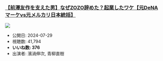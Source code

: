 ### [【前澤友作を支えた男】なぜZOZO辞めた？起業したワケ【元DeNAマーケvs元メルカリ日本統括】](https://www.youtube.com/watch?v=Ga0ehlhDQDE)
[![](https://img.youtube.com/vi/Ga0ehlhDQDE/sddefault.jpg)](https://www.youtube.com/watch?v=Ga0ehlhDQDE)
-   公開日: 2024-07-29
-   視聴数: 41,794
-   **いいね数: 376**
-   出演者: 濱渦伸次, 青柳直樹
